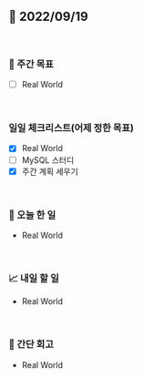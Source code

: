 ## 📅 2022/09/19

<br/>

### 🏹 주간 목표

- [ ] Real World

<br/>

### 일일 체크리스트(어제 정한 목표)

- [x] Real World
- [ ] MySQL 스터디
- [x] 주간 계획 세우기

<br/>

### 💯 오늘 한 일

- Real World

<br/>

### 📈 내일 할 일

- Real World

<br/>

### 🧐 간단 회고

- Real World
